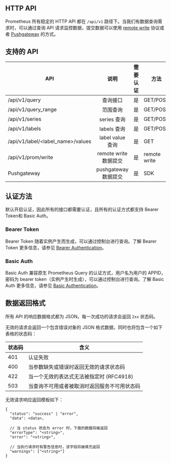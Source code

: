 ## HTTP API

Prometheus 所有稳定的 HTTP API 都在 `/api/v1` 路径下。当我们有数据查询需求时，可以通过查询 API 请求监控数据，提交数据可以使用 [remote write](https://prometheus.io/docs/practices/remote_write/) 协议或者 [Pushgateway](https://prometheus.io/docs/practices/pushing/) 的方式。

## 支持的 API

| API                               |         说明          | 需要认证 | 方法         |
| --------------------------------- | :-------------------: | -------- | ------------ |
| /api/v1/query                     |       查询接口        | 是       | GET/POST     |
| /api/v1/query_range               |       范围查询        | 是       | GET/POST     |
| /api/v1/series                    |      series 查询      | 是       | GET/POST     |
| /api/v1/labels                    |      labels 查询      | 是       | GET/POST     |
| /api/v1/label/&lt;label_name>/values |   label value 查询    | 是       | GET          |
| /api/v1/prom/write                | remote write 数据提交 | 是       | remote write |
| Pushgateway                       | pushgateway 数据提交  | 是       | SDK          |

## 认证方法

默认开启认证，因此所有的接口都需要认证，且所有的认证方式都支持 Bearer Token和 Basic Auth。

### Bearer Token

Bearer Token 随着实例产生而生成，可以通过控制台进行查询。了解 Bearer Token 更多信息，请参见 [Bearer Authentication](https://swagger.io/docs/specification/authentication/bearer-authentication/)。

### Basic Auth

Basic Auth 兼容原生 Prometheus Query 的认证方式，用户名为用户的 APPID，密码为 bearer token（实例产生时生成），可以通过控制台进行查询。了解 Basic Auth 更多信息，请参见 [Basic Authentication](https://swagger.io/docs/specification/authentication/basic-authentication/)。   


## 数据返回格式

所有 API 的响应数据格式都为 JSON。每一次成功的请求会返回 `2xx` 状态码。

无效的请求会返回一个包含错误对象的 JSON 格式数据，同时也将包含一个如下表格的状态码：

| 状态码 | 含义                                         |
| ------ | -------------------------------------------- |
| 401    | 认证失败                                     |
| 400    | 当参数缺失或错误时返回无效的请求状态码       |
| 422    | 当一个无效的表达式无法被指定时 (RFC4918)     |
| 503    | 当查询不可用或者被取消时返回服务不可用状态码 |

无效请求响应返回模板如下：

```
{
  "status": "success" | "error",
  "data": <data>,

  // 当 status 状态为 error 时，下面的数据将被返回
  "errorType": "<string>",
  "error": "<string>",

  // 当执行请求时有警告信息时，该字段将被填充返回
  "warnings": ["<string>"]
}
```
